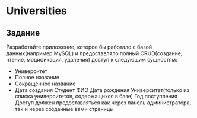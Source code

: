 # Universities

## Задание
Разработайте приложение, которое бы работало с базой данных(например MySQL) и предоставляло полный CRUD(создание, чтение, модификация, удаления) доступ к следующим сущностям:
* Университет
* Полное название
* Сокращенное название
* Дата создания
Студент
ФИО
Дата рождения
Университет(только из списка университетов, содержащихся в базе)
Год поступления
Доступ должен предоставляться как через панель администратора, так и через созданные вами страницы
